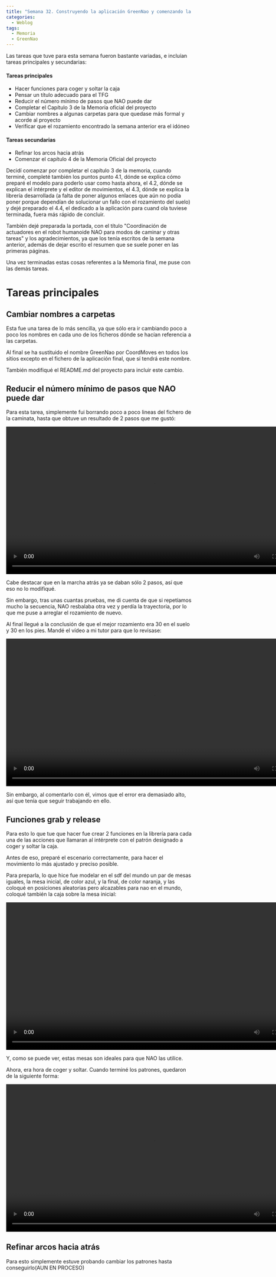 ```yaml
---
title: "Semana 32. Construyendo la aplicación GreenNao y comenzando la memoria oficial del proyecto"
categories:
  - Weblog
tags:
  - Memoria
  - GreenNao
---
```


Las tareas que tuve para esta semana fueron bastante variadas, e incluían tareas principales y secundarias:
#### Tareas principales
* Hacer funciones para coger y soltar la caja
* Pensar un título adecuado para el TFG 
* Reducir el número mínimo de pasos que NAO puede dar
* Completar el Capítulo 3 de la Memoria oficial del proyecto
* Cambiar nombres a algunas carpetas para que quedase más formal y acorde al proyecto
* Verificar que el rozamiento encontrado la semana anterior era el idóneo

#### Tareas secundarias
* Refinar los arcos hacia atrás
* Comenzar el capítulo 4 de la Memoria Oficial del proyecto

Decidí comenzar por completar el capítulo 3 de la memoria, cuando terminé, completé también los puntos punto 4.1, dónde se explica cómo preparé el modelo para poderlo usar como hasta ahora, el 4.2, dónde se explican el intérprete y el editor de movimientos, el 4.3, dónde se explica la librería desarrollada (a falta de poner algunos enlaces que aún no podía poner porque dependían de solucionar un fallo con el rozamiento del suelo) y dejé preparado el 4.4, el dedicado a la aplicación para cuand ola tuviese terminada, fuera más rápido de concluir.

También dejé preparada la portada, con el título "Coordinación de actuadores en el robot humanoide NAO para modos de caminar y otras tareas" y los agradecimientos, ya que los tenía escritos de la semana anterior, además de dejar escrito el resumen que se suele poner en las primeras páginas.

Una vez terminadas estas cosas referentes a la Memoria final, me puse con las demás tareas.

# Tareas principales
## Cambiar nombres a carpetas
Esta fue una tarea de lo más sencilla, ya que sólo era ir cambiando poco a poco los nombres en cada uno de los ficheros dónde se hacían referencia a las carpetas.

Al final se ha sustituido el nombre GreenNao por CoordMoves en todos los sitios excepto en el fichero de la aplicación final, que sí tendrá este nombre.

También modifiqué el README.md del proyecto para incluir este cambio.

## Reducir el número mínimo de pasos que NAO puede dar
Para esta tarea, simplemente fui borrando poco a poco lineas del fichero de la caminata, hasta que obtuve un resultado de 2 pasos que me gustó:

<video width="800" controls>
  <source src="/2024-tfg-eva-fernandez/images/semana-32/pasos_2.mp4" type="video/mp4">
  Your browser does not support the video tag.
</video>

Cabe destacar que en la marcha atrás ya se daban sólo 2 pasos, así que eso no lo modifiqué.

Sin embargo, tras unas cuantas pruebas, me di cuenta de que si repetíamos mucho la secuencia, NAO resbalaba otra vez y perdía la trayectoria, por lo que me puse a arreglar el rozamiento de nuevo.

Al final llegué a la conclusión de que el mejor rozamiento era 30 en el suelo y 30 en los pies. Mandé el vídeo a mi tutor para que lo revisase:

<video width="800" controls>
  <source src="/2024-tfg-eva-fernandez/images/semana-32/rozamiento.mp4" type="video/mp4">
  Your browser does not support the video tag.
</video>

Sin embargo, al comentarlo con él, vimos que el error era demasiado alto, así que tenía que seguir trabajando en ello.

## Funciones grab y release

Para esto lo que tue que hacer fue crear 2 funciones en la librería para cada una de las acciones que llamaran al intérprete con el patrón designado a coger y soltar la caja.

Antes de eso, preparé el escenario correctamente, para hacer el movimiento lo más ajustado y preciso posible.

Para preparla, lo que hice fue modelar en el sdf del mundo un par de mesas iguales, la mesa inicial, de color azul, y la final, de color naranja, y las coloqué en posiciones aleatorias pero alcazables para nao en el mundo, coloqué también la caja sobre la mesa inicial:

<video width="800" controls>
  <source src="/2024-tfg-eva-fernandez/images/semana-32/escenario_final.webm" type="video/webm">
  Your browser does not support the video tag.
</video>

Y, como se puede ver, estas mesas son ideales para que NAO las utilice.

Ahora, era hora de coger y soltar. Cuando terminé los patrones, quedaron de la siguiente forma:

<video width="800" controls>
  <source src="/2024-tfg-eva-fernandez/images/semana-32/grab_release.webm" type="video/webm">
  Your browser does not support the video tag.
</video>

## Refinar arcos hacia atrás

Para esto simplemente estuve probando cambiar los patrones hasta conseguirlo(AUN EN PROCESO)
